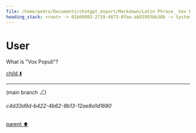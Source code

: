 ```yaml
---
file: /home/pedro/Documents/chatgpt_export/Markdown/Latin Phrase_ Vox Populi.md
heading_stack: <root> -> 01b66903-2719-4873-8fae-ab03993bb38b -> System -> 2238323d-9b16-42cb-a934-8611b400a598 -> System -> aaa2b56d-5f67-415d-aa08-2e1abc9cabb2 -> User
---
```

# User

What is "Vox Populi"?

[child ⬇️](#c4d33d9d-b422-4b62-8b13-12ae8a1d1680)

---

(main branch ⎇)
###### c4d33d9d-b422-4b62-8b13-12ae8a1d1680
[parent ⬆️](#aaa2b56d-5f67-415d-aa08-2e1abc9cabb2)
